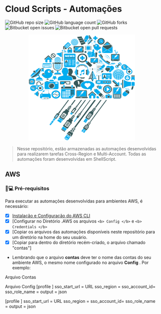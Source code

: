 # Cloud Scripts - Automações

<!---Esses são exemplos. Veja https://shields.io para outras pessoas ou para personalizar este conjunto de escudos. Você pode querer incluir dependências, status do projeto e informações de licença aqui--->

![GitHub repo size](https://img.shields.io/github/repo-size/iuricode/README-template?style=for-the-badge)
![GitHub language count](https://img.shields.io/github/languages/count/iuricode/README-template?style=for-the-badge)
![GitHub forks](https://img.shields.io/github/forks/iuricode/README-template?style=for-the-badge)
![Bitbucket open issues](https://img.shields.io/bitbucket/issues/iuricode/README-template?style=for-the-badge)
![Bitbucket open pull requests](https://img.shields.io/bitbucket/pr-raw/iuricode/README-template?style=for-the-badge)

<p align="center">
  <img src="cloud-img.png" alt="Cloud Computing" style="width: 350px; height: 350px;">
</p>

> Nesse repositório, estão armazenadas as automações desenvolvidas para realizarem tarefas Cross-Region e Multi-Account. Todas as automações foram desenvolvidas em ShellScript.

## AWS
### 🚀💻 Pré-requisitos

Para executar as automações desenvolvidas para ambientes AWS, é necessário:
- [x] [Instalação e Configuração do AWS CLI](https://aws.amazon.com/pt/cli/)
- [x] [Configurar no Diretório .AWS os arquivos `<b> Config </b>` e `<b> Credentials </b>`
- [x] [Copiar os arquivos das automações disponíveis neste repositório para um diretório na home do seu usuário.
- [x] [Copiar para dentro do diretório recém-criado, o arquivo chamado "contas"]

- Lembrando que o arquivo <b>contas</b> deve ter o nome das contas do seu ambiente AWS, o mesmo nome configurado no arquivo <b> Config </b>.
Por exemplo:

Arquivo Contas
<AccountName-Num1>
<AccountName-Num2>

Arquivo Config
[profile <AccountName-Num1>]
sso_start_url = URL
sso_region = <region>
sso_account_id=<ID Number>
sso_role_name = <PermissionSet>
output = json

[profile <AccountName-Num2>]
sso_start_url = URL
sso_region = <region>
sso_account_id=<ID Number>
sso_role_name = <PermissionSet>
output = json